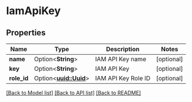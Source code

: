 # IamApiKey

## Properties

Name | Type | Description | Notes
------------ | ------------- | ------------- | -------------
**name** | Option<**String**> | IAM API Key name | [optional]
**key** | Option<**String**> | IAM API Key | [optional]
**role_id** | Option<[**uuid::Uuid**](uuid::Uuid.md)> | IAM API Key Role ID | [optional]

[[Back to Model list]](../README.md#documentation-for-models) [[Back to API list]](../README.md#documentation-for-api-endpoints) [[Back to README]](../README.md)


